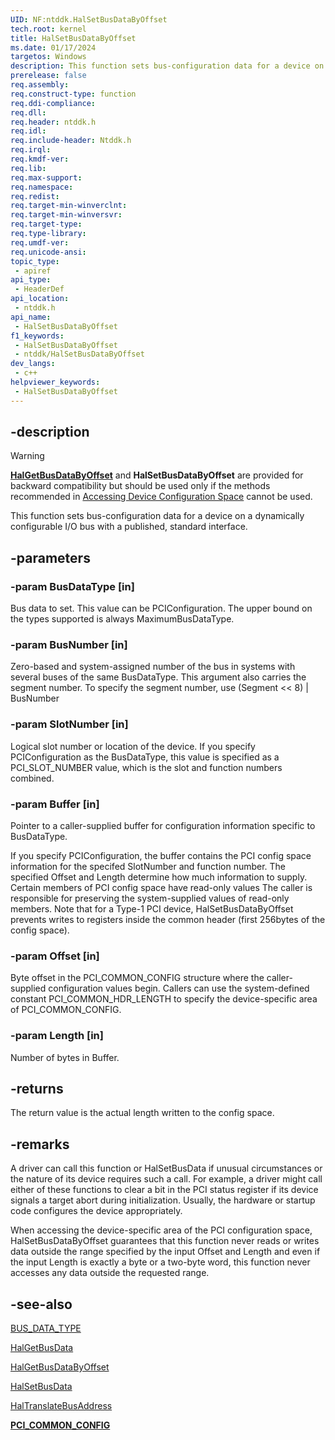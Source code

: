 ```yaml
---
UID: NF:ntddk.HalSetBusDataByOffset
tech.root: kernel
title: HalSetBusDataByOffset
ms.date: 01/17/2024
targetos: Windows
description: This function sets bus-configuration data for a device on a dynamically configurable I/O bus with a published, standard interface.
prerelease: false
req.assembly: 
req.construct-type: function
req.ddi-compliance: 
req.dll: 
req.header: ntddk.h
req.idl: 
req.include-header: Ntddk.h
req.irql: 
req.kmdf-ver: 
req.lib: 
req.max-support: 
req.namespace: 
req.redist: 
req.target-min-winverclnt: 
req.target-min-winversvr: 
req.target-type: 
req.type-library: 
req.umdf-ver: 
req.unicode-ansi: 
topic_type:
 - apiref
api_type:
 - HeaderDef
api_location:
 - ntddk.h
api_name:
 - HalSetBusDataByOffset
f1_keywords:
 - HalSetBusDataByOffset
 - ntddk/HalSetBusDataByOffset
dev_langs:
 - c++
helpviewer_keywords:
 - HalSetBusDataByOffset
---
```


## -description

>[!WARNING]
>[**HalGetBusDataByOffset**](/windows-hardware/drivers/ddi/ntddk/nf-ntddk-halgetbusdatabyoffset) and **HalSetBusDataByOffset** are provided for backward compatibility but should be used only if the methods recommended in [Accessing Device Configuration Space](/windows-hardware/drivers/kernel/accessing-device-configuration-space) cannot be used.

This function sets bus-configuration data for a device on a dynamically configurable I/O bus with a published, standard interface.

## -parameters

### -param BusDataType [in]

Bus data to set. This value can be PCIConfiguration. The upper bound on the types supported is always MaximumBusDataType.

### -param BusNumber [in]

Zero-based and system-assigned number of the bus in systems with several buses of the same BusDataType. This argument also carries the segment number. To specify the segment number, use (Segment << 8) | BusNumber

### -param SlotNumber [in]

Logical slot number or location of the device. If you specify PCIConfiguration as the BusDataType, this value is specified as a PCI_SLOT_NUMBER value, which is the slot and function numbers combined.

### -param Buffer [in]

Pointer to a caller-supplied buffer for configuration information specific to BusDataType.

If you specify PCIConfiguration, the buffer contains the PCI config space information for the specifed SlotNumber and function number. The specified Offset and Length determine how much information to supply. Certain members of PCI config space have read-only values The caller is responsible for preserving the system-supplied values of read-only members. Note that for a Type-1 PCI device, HalSetBusDataByOffset prevents writes to registers inside the common header (first 256bytes of the config space).

### -param Offset [in]

Byte offset in the PCI_COMMON_CONFIG structure where the caller-supplied configuration values begin. Callers can use the system-defined constant PCI_COMMON_HDR_LENGTH to specify the device-specific area of PCI_COMMON_CONFIG.

### -param Length [in]

Number of bytes in Buffer.

## -returns

The return value is the actual length written to the config space.

## -remarks

A driver can call this function or HalSetBusData if unusual circumstances or the nature of its device requires such a call. For example, a driver might call either of these functions to clear a bit in the PCI status register if its device signals a target abort during initialization. Usually, the hardware or startup code configures the device appropriately.

When accessing the device-specific area of the PCI configuration space, HalSetBusDataByOffset guarantees that this function never reads or writes data outside the range specified by the input Offset and Length and even if the input Length is exactly a byte or a two-byte word, this function never accesses any data outside the requested range.

## -see-also

[BUS_DATA_TYPE](/windows-hardware/drivers/ddi/ntddk/ne-ntddk-_bus_data_type)

[HalGetBusData](/previous-versions/windows/embedded/ms899356(v=msdn.10))

[HalGetBusDataByOffset](./nf-ntddk-halgetbusdatabyoffset.md)

[HalSetBusData](/previous-versions/windows/embedded/ms899359(v=msdn.10))

[HalTranslateBusAddress](/previous-versions/windows/embedded/ms899361(v=msdn.10))

[**PCI_COMMON_CONFIG**](/windows-hardware/drivers/ddi/wdm/ns-wdm-_pci_common_config)
